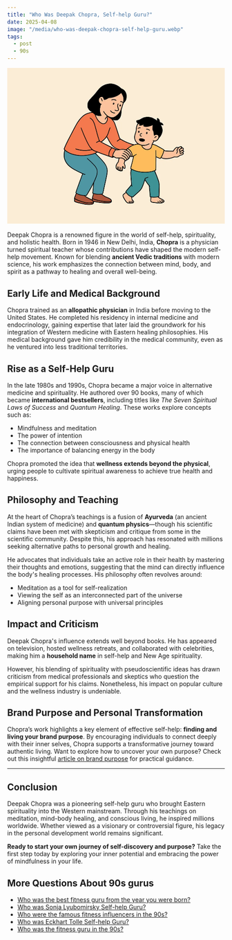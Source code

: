 ```yaml
---
title: "Who Was Deepak Chopra, Self-help Guru?"
date: 2025-04-08
image: "/media/who-was-deepak-chopra-self-help-guru.webp"
tags:
  - post
  - 90s
---
```


![Who Was Deepak Chopra, Self-help Guru?](/media/who-was-deepak-chopra-self-help-guru.webp)

Deepak Chopra is a renowned figure in the world of self-help, spirituality, and holistic health. Born in 1946 in New Delhi, India, **Chopra** is a physician turned spiritual teacher whose contributions have shaped the modern self-help movement. Known for blending **ancient Vedic traditions** with modern science, his work emphasizes the connection between mind, body, and spirit as a pathway to healing and overall well-being.

## Early Life and Medical Background

Chopra trained as an **allopathic physician** in India before moving to the United States. He completed his residency in internal medicine and endocrinology, gaining expertise that later laid the groundwork for his integration of Western medicine with Eastern healing philosophies. His medical background gave him credibility in the medical community, even as he ventured into less traditional territories.

## Rise as a Self-Help Guru

In the late 1980s and 1990s, Chopra became a major voice in alternative medicine and spirituality. He authored over 90 books, many of which became **international bestsellers**, including titles like *The Seven Spiritual Laws of Success* and *Quantum Healing*. These works explore concepts such as:

- Mindfulness and meditation  
- The power of intention  
- The connection between consciousness and physical health  
- The importance of balancing energy in the body  

Chopra promoted the idea that **wellness extends beyond the physical**, urging people to cultivate spiritual awareness to achieve true health and happiness.

## Philosophy and Teaching

At the heart of Chopra’s teachings is a fusion of **Ayurveda** (an ancient Indian system of medicine) and **quantum physics**—though his scientific claims have been met with skepticism and critique from some in the scientific community. Despite this, his approach has resonated with millions seeking alternative paths to personal growth and healing.

He advocates that individuals take an active role in their health by mastering their thoughts and emotions, suggesting that the mind can directly influence the body's healing processes. His philosophy often revolves around:

- Meditation as a tool for self-realization  
- Viewing the self as an interconnected part of the universe  
- Aligning personal purpose with universal principles  

## Impact and Criticism

Deepak Chopra's influence extends well beyond books. He has appeared on television, hosted wellness retreats, and collaborated with celebrities, making him a **household name** in self-help and New Age spirituality.

However, his blending of spirituality with pseudoscientific ideas has drawn criticism from medical professionals and skeptics who question the empirical support for his claims. Nonetheless, his impact on popular culture and the wellness industry is undeniable.

## Brand Purpose and Personal Transformation

Chopra’s work highlights a key element of effective self-help: **finding and living your brand purpose**. By encouraging individuals to connect deeply with their inner selves, Chopra supports a transformative journey toward authentic living. Want to explore how to uncover your own purpose? Check out this insightful [article on brand purpose](https://supertotallyawesome.com/posts/brand-purpose) for practical guidance.

---

## Conclusion

Deepak Chopra was a pioneering self-help guru who brought Eastern spirituality into the Western mainstream. Through his teachings on meditation, mind-body healing, and conscious living, he inspired millions worldwide. Whether viewed as a visionary or controversial figure, his legacy in the personal development world remains significant.

**Ready to start your own journey of self-discovery and purpose?** Take the first step today by exploring your inner potential and embracing the power of mindfulness in your life.

## More Questions About 90s gurus

- [Who was the best fitness guru from the year you were born?](/posts/who-was-the-best-fitness-guru-from-the-year-you-we)
- [Who was Sonja Lyubomirsky Self-help Guru?](/posts/who-was-sonja-lyubomirsky-self-help-guru)
- [Who were the famous fitness influencers in the 90s?](/posts/who-were-the-famous-fitness-influencers-in-the-90s)
- [Who was Eckhart Tolle Self-help Guru?](/posts/who-was-eckhart-tolle-self-help-guru)
- [Who was the fitness guru in the 90s?](/posts/who-was-the-fitness-guru-in-the-90s)
